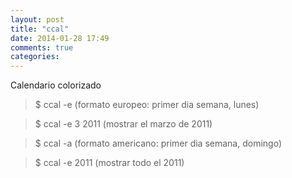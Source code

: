 ```yaml
---
layout: post
title: "ccal"
date: 2014-01-28 17:49
comments: true
categories: 
---
```

Calendario colorizado

>$ ccal -e (formato europeo: primer dia semana,  lunes)

>$ ccal -e 3 2011 (mostrar el marzo de 2011)

>$ ccal -a (formato americano: primer dia semana, domingo)

>$ ccal -e 2011 (mostrar todo el 2011)

